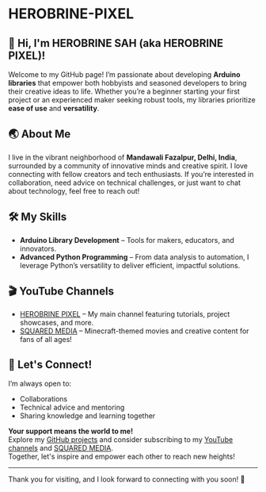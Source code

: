 # HEROBRINE-PIXEL
## 👋 Hi, I'm HEROBRINE SAH (aka HEROBRINE PIXEL)!

Welcome to my GitHub page! I’m passionate about developing **Arduino libraries** that empower both hobbyists and seasoned developers to bring their creative ideas to life. Whether you’re a beginner starting your first project or an experienced maker seeking robust tools, my libraries prioritize **ease of use** and **versatility**.

## 🌏 About Me
I live in the vibrant neighborhood of **Mandawali Fazalpur, Delhi, India**, surrounded by a community of innovative minds and creative spirit. I love connecting with fellow creators and tech enthusiasts. If you’re interested in collaboration, need advice on technical challenges, or just want to chat about technology, feel free to reach out!

## 🛠️ My Skills
- **Arduino Library Development** – Tools for makers, educators, and innovators.
- **Advanced Python Programming** – From data analysis to automation, I leverage Python’s versatility to deliver efficient, impactful solutions.

## 🎬 YouTube Channels
- [HEROBRINE PIXEL](https://www.youtube.com/@HEROBRINEPIXEL) – My main channel featuring tutorials, project showcases, and more.
- [SQUARED MEDIA](https://www.youtube.com/@SQUARED-MEDIA) – Minecraft-themed movies and creative content for fans of all ages!

## 🤝 Let's Connect!
I’m always open to:
- Collaborations
- Technical advice and mentoring
- Sharing knowledge and learning together

**Your support means the world to me!**  
Explore my [GitHub projects](https://github.com/Herobrine-pixel?tab=repositories) and consider subscribing to my [YouTube channels](https://www.youtube.com/@HEROBRINEPIXEL) and [SQUARED MEDIA](https://www.youtube.com/@SQUARED-MEDIA).  
Together, let's inspire and empower each other to reach new heights!

---

Thank you for visiting, and I look forward to connecting with you soon! 🚀
